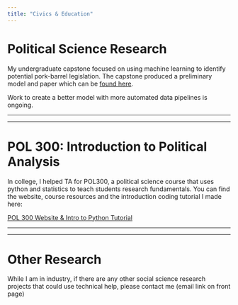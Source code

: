 ```yaml
---
title: "Civics & Education"
---
```




# Political Science Research
My undergraduate capstone focused on using machine learning to identify potential pork-barrel legislation. The capstone produced a preliminary model and paper which can be [found here](https://digitalcommons.dartmouth.edu/dujpew/vol1/iss4/7/).

Work to create a better model with more automated data pipelines is ongoing.
_________________
_________________
# POL 300: Introduction to Political Analysis
In college, I helped TA for POL300, a political science course that uses python and statistics to teach students research fundamentals. You can find the website, course resources and the introduction coding tutorial I made here:

[POL 300 Website & Intro to Python Tutorial](https://infallible-austin-8176ba.netlify.app/)
_________________
_________________
# Other Research
While I am in industry, if there are any other social science research projects that could use technical help, please contact me (email link on front page)
